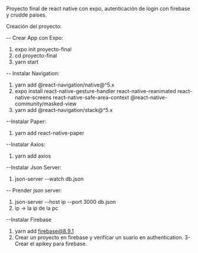 Proyecto final de react native con expo, autenticación de login con firebase y crudde paises.

Creación del proyecto:

-- Crear App con Expo: 
1. expo init proyecto-final
2. cd proyecto-final
3. yarn start

-- Instalar Navigation:
1. yarn add @react-navigation/native@^5.x
2. expo install react-native-gesture-handler react-native-reanimated react-native-screens react-native-safe-area-context @react-native-community/masked-view
3. yarn add @react-navigation/stack@^5.x

--Instalar Paper:
1. yarn add react-native-paper

--Instalar Axios:
1. yarn add axios

--Instalar Json Server:
1. json-server --watch db.json

-- Prender json server:
1. json-server --host ip --port 3000 db.json
2. ip -> la ip de la pc

--Instalar Firebase
1. yarn add firebase@8.9.1
2. Crear un proyecto en firebase y verificar un suario en authentication.
3- Crear el apikey para firebase.

